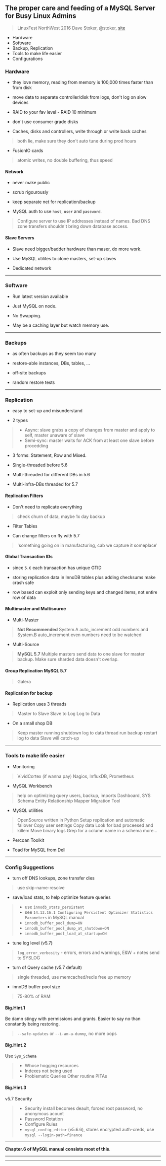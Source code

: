 
## The proper care and feeding of a MySQL Server for Busy Linux Admins
> LinuxFest NorthWest 2016
> Dave Stoker, @stoker, [site](http://opensourcedba.wordpress.com)

* Hardware
* Software
* Backup, Replication
* Tools to make life easier
* Configurations

### Hardware

* they love memory, reading from memory is 100,000 times faster than from disk

* move data to separate controller/disk from logs, don't log on slow devices

* RAID to your fav level - RAID 10 minimum

* don't use consumer grade disks

* Caches, disks and controllers, write through or write back caches
> both lie, make sure they don't auto tune during prod hours

* FusionIO cards
> atomic writes, no double buffering, thus speed

#### Network

* never make public

* scrub rigourously

* keep separate net for replication/backup

* MySQL auth to use `host`, `user` and `password`.
> Configure server to use IP addresses instead of names.
> Bad DNS zone transfers shouldn't bring down database access.

#### Slave Servers

* Slave need bigger/badder hardware than maser, do more work.

* Use MySQL utilites to clone masters, set-up slaves

* Dedicated network

---

### Software

* Run latest version available

* Just MySQL on node.

* No Swapping.

* May be a caching layer but watch memory use.

---

### Backups

* as often backups as they seem too many

* restore-able instances, DBs, tables, ...

* off-site backups

* random restore tests

---

### Replication

* easy to set-up and misunderstand

* 2 types
> * Async: slave grabs a copy of changes from master and apply to self, master unaware of slave
> * Semi-sync: master waits for ACK from at least one slave before procedding

* 3 forms: Statement, Row and Mixed.

* Single-threaded before 5.6

* Multi-threaded for different DBs in 5.6

* Multi-infra-DBs threaded for 5.7


#### Replication Filters

* Don't need to replicate everything
> check churn of data, maybe 1x day backup

* Filter Tables

* Can change filters on fly with 5.7
> 'something going on in manufacturing, cab we capture it someplace'


#### Global Transaction IDs

* since `5.6` each transaction has unique GTID

* storing replication data in InnoDB tables plus adding checksums make crash safe

* row based can exploit only sending keys and changed items, not entire row of data


#### Multimaster and Multisource

* Multi-Master
> **Not Recommended**
> System.A auto\_increment odd numbers and
> System.B auto\_increment even numbers
> need to be watched

* Multi-Source
> **MySQL 5.7**
> Multiple masters send data to one slave for master backup.
> Make sure sharded data doesn't overlap.


#### Group Replication MySQL 5.7

> Galera


#### Replication for backup

* Replication uses 3 threads
> Master to Slave
> Slave to Log
> Log to Data

* On a small shop DB
> Keep master running
> shutdown log to data thread
> run backup
> restart log to data
> Slave will catch-up

---

### Tools to make life easier

* Monitoring
> VividCortex (if wanna pay)
> Nagios, InfluxDB, Prometheus

* MySQL Workbench
> help on optimizing query
> users, backup, imports
> Dashboard, SYS Schema
> Entity Relationship Mapper
> Migration Tool

* MySQL utilities
> OpenSource written in Python
> Setup replication and automatic failover
> Copy user settings
> Copy data
> Look for bad proceesed and killem
> Move binary logs
> Grep for a column name in a schema
> more...

* Percoan Toolkit

* Toad for MySQL from Dell

---

### Config Suggestions

* turn off DNS lookups, zone transfer dies
> use skip-name-resolve

* save/load stats, to help optimize feature queries
> * use `innodb_stats_persistent`
> * see `14.13.16.1 Configuring Persistent Optimizer Statistics Parameters` in MySQL manual
> * `innodb_buffer_pool_dump=ON`
> * `innodb_buffer_pool_dump_at_shutdown=ON`
> * `innodb_buffer_pool_load_at_startup=ON`

* tune log level (v5.7)
> `log_error_verbosity` - errors, errors and warnings, E&W + notes
> send to SYSLOG

* turn of Query cache (v5.7 default)
> single threaded, use memcached/redis
> free up memory

* innoDB buffer pool size
> 75-80% of RAM


#### Big.Hint.1

Be damn stingy with permissions and grants.
Easier to say no than constantly being restoring.

> `--safe-updates` or `--i-am-a-dummy`, no more oops


#### Big.Hint.2

Use `Sys_Schema`
> * Whose hogging resources
> * Indexes not being used
> * Problematic Queries
> Other routine PITAs


#### Big.Hint.3

v5.7 Security
> * Security install becomes deault, forced root password, no anonymous acount
> * Password Rotation
> * Configure Rules
> * `mysql_config_editor` (v5.6.6), stores encrypted auth-creds, use `mysql --login-path=finance`

---

**Chapter.6 of MySQL manual consists most of this.**

---
---
